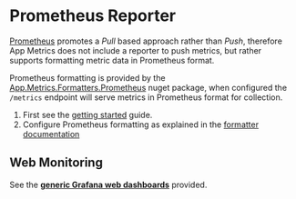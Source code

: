 # Prometheus Reporter

[Prometheus](https://prometheus.io/) promotes a *Pull* based approach rather than *Push*, therefore App Metrics does not include a reporter to push metrics, but rather supports formatting metric data in Prometheus format.

Prometheus formatting is provided by the [App.Metrics.Formatters.Prometheus](https://www.nuget.org/packages/App.Metrics.Formatters.Prometheus) nuget package, when configured the `/metrics` endpoint will serve metrics in Prometheus format for collection.

1. First see the [getting started](../getting-started/intro.md) guide.
1. Configure Prometheus formatting as explained in the [formatter documentation](../web-application-monitoring/formatters/prometheus-formatter.md)

## Web Monitoring

See the [**generic Grafana web dashboards**](../web-application-monitoring/visualization-grafana.md) provided.